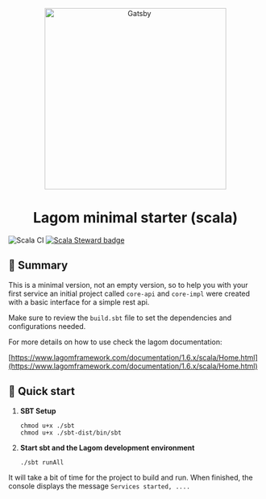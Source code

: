 <p align="center">
  <a href="https://www.lagomframework.com/?utm_source=tiarebalbi-starter&utm_medium=readme&utm_campaign=tiarebalbi/lagom-starter-minimal">
    <img alt="Gatsby" src="https://scalac.io/wp-content/uploads/2019/02/lagom-logo.png" width="360" />
  </a>
</p>
<h1 align="center">
  Lagom minimal starter (scala)
</h1>

![Scala CI](https://github.com/tiarebalbi/lagom-starter-minimal/workflows/Scala%20CI/badge.svg)
[![Scala Steward badge](https://img.shields.io/badge/Scala_Steward-helping-blue.svg?style=flat&logo=data:image/png;base64,iVBORw0KGgoAAAANSUhEUgAAAA4AAAAQCAMAAAARSr4IAAAAVFBMVEUAAACHjojlOy5NWlrKzcYRKjGFjIbp293YycuLa3pYY2LSqql4f3pCUFTgSjNodYRmcXUsPD/NTTbjRS+2jomhgnzNc223cGvZS0HaSD0XLjbaSjElhIr+AAAAAXRSTlMAQObYZgAAAHlJREFUCNdNyosOwyAIhWHAQS1Vt7a77/3fcxxdmv0xwmckutAR1nkm4ggbyEcg/wWmlGLDAA3oL50xi6fk5ffZ3E2E3QfZDCcCN2YtbEWZt+Drc6u6rlqv7Uk0LdKqqr5rk2UCRXOk0vmQKGfc94nOJyQjouF9H/wCc9gECEYfONoAAAAASUVORK5CYII=)](https://scala-steward.org)


## 📜 Summary

This is a minimal version, not an empty version, so to help you with your first service an initial project called `core-api`
 and `core-impl` were created with a basic interface for a simple rest api.

Make sure to review the `build.sbt` file to set the dependencies and configurations needed.

For more details on how to use check the lagom documentation:

[https://www.lagomframework.com/documentation/1.6.x/scala/Home.html](https://www.lagomframework.com/documentation/1.6.x/scala/Home.html)

## 🚀 Quick start

1.  **SBT Setup**

    ```shell
    chmod u+x ./sbt 
    chmod u+x ./sbt-dist/bin/sbt
    ```
2.  **Start sbt and the Lagom development environment**
    ```shell
    ./sbt runAll
    ```

It will take a bit of time for the project to build and run. When finished, the console displays the message `Services started, ....`
